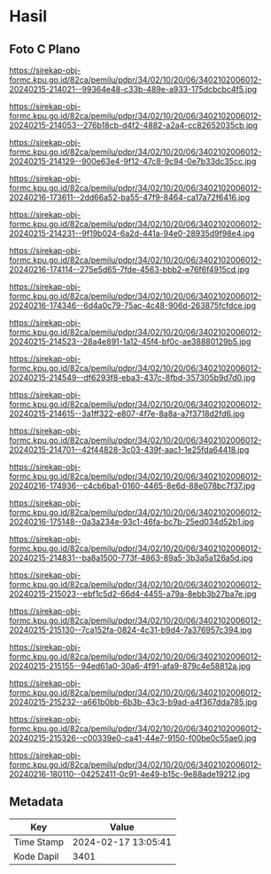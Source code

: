 # Hasil

## Foto C Plano

https://sirekap-obj-formc.kpu.go.id/82ca/pemilu/pdpr/34/02/10/20/06/3402102006012-20240215-214021--99364e48-c33b-489e-a933-175dcbcbc4f5.jpg

https://sirekap-obj-formc.kpu.go.id/82ca/pemilu/pdpr/34/02/10/20/06/3402102006012-20240215-214053--276b18cb-d4f2-4882-a2a4-cc82652035cb.jpg

https://sirekap-obj-formc.kpu.go.id/82ca/pemilu/pdpr/34/02/10/20/06/3402102006012-20240215-214129--900e63e4-9f12-47c8-9c94-0e7b33dc35cc.jpg

https://sirekap-obj-formc.kpu.go.id/82ca/pemilu/pdpr/34/02/10/20/06/3402102006012-20240216-173611--2dd66a52-ba55-47f9-8464-ca17a72f6416.jpg

https://sirekap-obj-formc.kpu.go.id/82ca/pemilu/pdpr/34/02/10/20/06/3402102006012-20240215-214231--9f19b024-6a2d-441a-94e0-28935d9f98e4.jpg

https://sirekap-obj-formc.kpu.go.id/82ca/pemilu/pdpr/34/02/10/20/06/3402102006012-20240216-174114--275e5d65-7fde-4563-bbb2-e76f6f4915cd.jpg

https://sirekap-obj-formc.kpu.go.id/82ca/pemilu/pdpr/34/02/10/20/06/3402102006012-20240216-174346--6d4a0c79-75ac-4c48-906d-263875fcfdce.jpg

https://sirekap-obj-formc.kpu.go.id/82ca/pemilu/pdpr/34/02/10/20/06/3402102006012-20240215-214523--28a4e891-1a12-45f4-bf0c-ae38880129b5.jpg

https://sirekap-obj-formc.kpu.go.id/82ca/pemilu/pdpr/34/02/10/20/06/3402102006012-20240215-214549--df6293f8-eba3-437c-8fbd-357305b9d7d0.jpg

https://sirekap-obj-formc.kpu.go.id/82ca/pemilu/pdpr/34/02/10/20/06/3402102006012-20240215-214615--3a1ff322-e807-4f7e-8a8a-a7f3718d2fd6.jpg

https://sirekap-obj-formc.kpu.go.id/82ca/pemilu/pdpr/34/02/10/20/06/3402102006012-20240215-214701--42f44828-3c03-439f-aac1-1e25fda64418.jpg

https://sirekap-obj-formc.kpu.go.id/82ca/pemilu/pdpr/34/02/10/20/06/3402102006012-20240216-174936--c4cb6ba1-0160-4465-8e6d-88e078bc7f37.jpg

https://sirekap-obj-formc.kpu.go.id/82ca/pemilu/pdpr/34/02/10/20/06/3402102006012-20240216-175148--0a3a234e-93c1-46fa-bc7b-25ed034d52b1.jpg

https://sirekap-obj-formc.kpu.go.id/82ca/pemilu/pdpr/34/02/10/20/06/3402102006012-20240215-214831--ba8a1500-773f-4863-89a5-3b3a5a126a5d.jpg

https://sirekap-obj-formc.kpu.go.id/82ca/pemilu/pdpr/34/02/10/20/06/3402102006012-20240215-215023--ebf1c5d2-66d4-4455-a79a-8ebb3b27ba7e.jpg

https://sirekap-obj-formc.kpu.go.id/82ca/pemilu/pdpr/34/02/10/20/06/3402102006012-20240215-215130--7ca152fa-0824-4c31-b9d4-7a376957c394.jpg

https://sirekap-obj-formc.kpu.go.id/82ca/pemilu/pdpr/34/02/10/20/06/3402102006012-20240215-215155--94ed61a0-30a6-4f91-afa9-879c4e58812a.jpg

https://sirekap-obj-formc.kpu.go.id/82ca/pemilu/pdpr/34/02/10/20/06/3402102006012-20240215-215232--a661b0bb-6b3b-43c3-b9ad-a4f367dda785.jpg

https://sirekap-obj-formc.kpu.go.id/82ca/pemilu/pdpr/34/02/10/20/06/3402102006012-20240215-215326--c00339e0-ca41-44e7-9150-f00be0c55ae0.jpg

https://sirekap-obj-formc.kpu.go.id/82ca/pemilu/pdpr/34/02/10/20/06/3402102006012-20240216-180110--04252411-0c91-4e49-b15c-9e88ade19212.jpg


## Metadata

| Key        | Value               |
| ---------- | ------------------- |
| Time Stamp | 2024-02-17 13:05:41 |
| Kode Dapil | 3401                |



